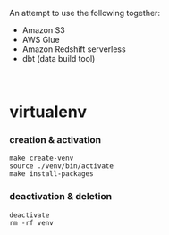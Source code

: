 An attempt to use the following together:  
* Amazon S3
* AWS Glue
* Amazon Redshift serverless
* dbt (data build tool)
  
<br>

# virtualenv

### creation & activation
```
make create-venv
source ./venv/bin/activate
make install-packages
```

### deactivation & deletion
```
deactivate
rm -rf venv
```